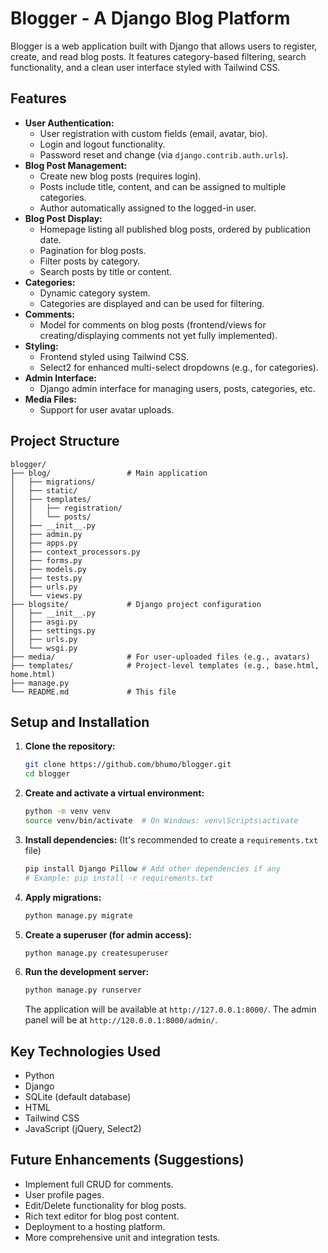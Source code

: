 # Blogger - A Django Blog Platform

Blogger is a web application built with Django that allows users to register, create, and read blog posts. It features category-based filtering, search functionality, and a clean user interface styled with Tailwind CSS.

## Features

*   **User Authentication:**
    *   User registration with custom fields (email, avatar, bio).
    *   Login and logout functionality.
    *   Password reset and change (via `django.contrib.auth.urls`).
*   **Blog Post Management:**
    *   Create new blog posts (requires login).
    *   Posts include title, content, and can be assigned to multiple categories.
    *   Author automatically assigned to the logged-in user.
*   **Blog Post Display:**
    *   Homepage listing all published blog posts, ordered by publication date.
    *   Pagination for blog posts.
    *   Filter posts by category.
    *   Search posts by title or content.
*   **Categories:**
    *   Dynamic category system.
    *   Categories are displayed and can be used for filtering.
*   **Comments:**
    *   Model for comments on blog posts (frontend/views for creating/displaying comments not yet fully implemented).
*   **Styling:**
    *   Frontend styled using Tailwind CSS.
    *   Select2 for enhanced multi-select dropdowns (e.g., for categories).
*   **Admin Interface:**
    *   Django admin interface for managing users, posts, categories, etc.
*   **Media Files:**
    *   Support for user avatar uploads.

## Project Structure

```
blogger/
├── blog/                 # Main application
│   ├── migrations/
│   ├── static/
│   ├── templates/
│   │   ├── registration/
│   │   └── posts/
│   ├── __init__.py
│   ├── admin.py
│   ├── apps.py
│   ├── context_processors.py
│   ├── forms.py
│   ├── models.py
│   ├── tests.py
│   ├── urls.py
│   └── views.py
├── blogsite/             # Django project configuration
│   ├── __init__.py
│   ├── asgi.py
│   ├── settings.py
│   ├── urls.py
│   └── wsgi.py
├── media/                # For user-uploaded files (e.g., avatars)
├── templates/            # Project-level templates (e.g., base.html, home.html)
├── manage.py
└── README.md             # This file
```

## Setup and Installation

1.  **Clone the repository:**
    ```bash
    git clone https://github.com/bhumo/blogger.git
    cd blogger
    ```

2.  **Create and activate a virtual environment:**
    ```bash
    python -m venv venv
    source venv/bin/activate  # On Windows: venv\Scripts\activate
    ```

3.  **Install dependencies:**
    (It's recommended to create a `requirements.txt` file)
    ```bash
    pip install Django Pillow # Add other dependencies if any
    # Example: pip install -r requirements.txt
    ```

4.  **Apply migrations:**
    ```bash
    python manage.py migrate
    ```

5.  **Create a superuser (for admin access):**
    ```bash
    python manage.py createsuperuser
    ```

6.  **Run the development server:**
    ```bash
    python manage.py runserver
    ```
    The application will be available at `http://127.0.0.1:8000/`. The admin panel will be at `http://120.0.0.1:8000/admin/`.

## Key Technologies Used

*   Python
*   Django
*   SQLite (default database)
*   HTML
*   Tailwind CSS
*   JavaScript (jQuery, Select2)

## Future Enhancements (Suggestions)

*   Implement full CRUD for comments.
*   User profile pages.
*   Edit/Delete functionality for blog posts.
*   Rich text editor for blog post content.
*   Deployment to a hosting platform.
*   More comprehensive unit and integration tests.